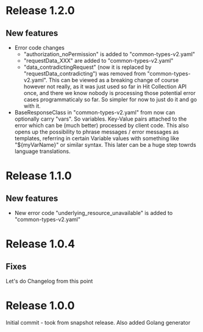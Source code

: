 
# Release 1.2.0

## New features
 * Error code changes
    * "authorization_noPermission" is added to "common-types-v2.yaml"
    * "requestData_XXX" are added to "common-types-v2.yaml"
    * "data_contradictingRequest" (now it is replaced by "requestData_contradicting") was removed from "common-types-v2.yaml".
      This can be viewed as a breaking change of course however not really, as it was just used so far in Hit Collection API once, and there we know nobody is processing those potential
      error cases programmaticaly so far. So simpler for now to just do it and go with it.
 * BaseResponseClass in "common-types-v2.yaml" from now can optionally carry "vars". So variables. Key-Value pairs attached to the error which can be (much better) processed by client code.
   This also opens up the possibility to phrase messages / error messages as templates, referring in certain Variable values with something like "${myVarName}" or similar syntax. This later
   can be a huge step towrds language translations.


# Release 1.1.0

## New features
 * New error code "underlying_resource_unavailable" is added to "common-types-v2.yaml"

# Release 1.0.4

## Fixes

Let's do Changelog from this point

# Release 1.0.0

Initial commit - took from snapshot release.
Also added Golang generator
